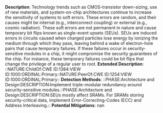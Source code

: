 **Description**: Technology trends such as CMOS-transistor down-sizing, use of new materials, and system-on-chip architectures continue to increase the sensitivity of systems to soft errors. These errors are random, and their causes might be internal (e.g., interconnect coupling) or external (e.g., cosmic radiation). These soft errors are not permanent in nature and cause temporary bit flips known as single-event upsets (SEUs). SEUs are induced errors in circuits caused when charged particles lose energy by ionizing the medium through which they pass, leaving behind a wake of electron-hole pairs that cause temporary failures. If these failures occur in security-sensitive modules in a chip, it might compromise the security guarantees of the chip. For instance, these temporary failures could be bit flips that change the privilege of a regular user to root.
**Extended Description**: ::NATURE:ChildOf:CWE ID:1384:VIEW ID:1000:ORDINAL:Primary::NATURE:PeerOf:CWE ID:1254:VIEW ID:1000:ORDINAL:Primary::
**Detection Methods**: ::PHASE:Architecture and Design:DESCRIPTION:Implement triple-modular redundancy around security-sensitive modules.::PHASE:Architecture and Design:DESCRIPTION:SEUs mostly affect SRAMs. For SRAMs storing security-critical data, implement Error-Correcting-Codes (ECC) and Address Interleaving.::
**Potential Mitigations**: nan